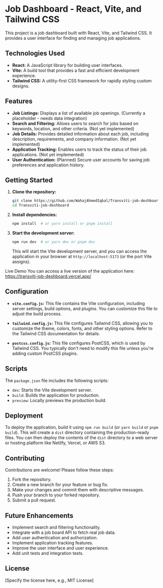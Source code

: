# Job Dashboard - React, Vite, and Tailwind CSS

This project is a job dashboard built with React, Vite, and Tailwind CSS. It provides a user interface for finding and managing job applications.

## Technologies Used

*   **React:** A JavaScript library for building user interfaces.
*   **Vite:** A build tool that provides a fast and efficient development experience.
*   **Tailwind CSS:** A utility-first CSS framework for rapidly styling custom designs.

## Features

*   **Job Listings:** Displays a list of available job openings. (Currently a placeholder - needs data integration)
*   **Search and Filtering:** Allows users to search for jobs based on keywords, location, and other criteria. (Not yet implemented)
*   **Job Details:** Provides detailed information about each job, including description, requirements, and company information. (Not yet implemented)
*   **Application Tracking:** Enables users to track the status of their job applications. (Not yet implemented)
*   **User Authentication:** (Planned) Secure user accounts for saving job preferences and application history.

## Getting Started

1.  **Clone the repository:**

    ```bash
    git clone https://github.com/WahajAhmedIqbal/Transviti-job-deshboard
    cd Transviti-job-deshboard
    ```

2.  **Install dependencies:**

    ```bash
    npm install  # or yarn install or pnpm install
    ```

3.  **Start the development server:**

    ```bash
    npm run dev  # or yarn dev or pnpm dev
    ```

    This will start the Vite development server, and you can access the application in your browser at `http://localhost:5173` (or the port Vite assigns).

Live Demo
  You can access a live version of the application here: https://transviti-job-deshboard.vercel.app/


## Configuration

*   **`vite.config.js`:**  This file contains the Vite configuration, including server settings, build options, and plugins.  You can customize this file to adjust the build process.

*   **`tailwind.config.js`:** This file configures Tailwind CSS, allowing you to customize the theme, colors, fonts, and other styling options.  Refer to the Tailwind CSS documentation for details.

*   **`postcss.config.js`:** This file configures PostCSS, which is used by Tailwind CSS.  You typically don't need to modify this file unless you're adding custom PostCSS plugins.

## Scripts

The `package.json` file includes the following scripts:

*   `dev`: Starts the Vite development server.
*   `build`: Builds the application for production.
*   `preview`:  Locally previews the production build.

## Deployment

To deploy the application, build it using `npm run build` (or `yarn build` or `pnpm build`). This will create a `dist` directory containing the production-ready files. You can then deploy the contents of the `dist` directory to a web server or hosting platform like Netlify, Vercel, or AWS S3.

## Contributing

Contributions are welcome!  Please follow these steps:

1.  Fork the repository.
2.  Create a new branch for your feature or bug fix.
3.  Make your changes and commit them with descriptive messages.
4.  Push your branch to your forked repository.
5.  Submit a pull request.

## Future Enhancements

*   Implement search and filtering functionality.
*   Integrate with a job board API to fetch real job data.
*   Add user authentication and authorization.
*   Implement application tracking features.
*   Improve the user interface and user experience.
*   Add unit tests and integration tests.

## License

[Specify the license here, e.g., MIT License]
